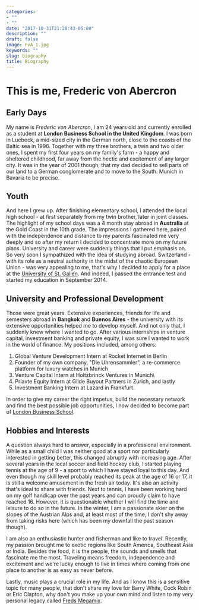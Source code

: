 ```yaml
---
categories:
- ""
- ""
date: "2017-10-31T21:28:43-05:00"
description: ""
draft: false
image: FvA_1.jpg
keywords: ""
slug: biography
title: Biography
---
```


# This is me, Frederic von Abercron

## Early Days
My name is *Frederic von Abercron*, I am 24 years old and currently enrolled as a student at **London Business School in the United Kingdom**.
I was born in Luebeck, a mid-sized city in the German north, close to the coasts of the Baltic sea in 1996. Together with my three brothers, a twin and two older ones, I spent my first four years on my family's farm - a happy and sheltered childhood, far away from the hectic and excitement of any larger city. It was in the year of 2001 though, that my dad decided to sell parts of our land to a German conglomerate and to move to the South. Munich in Bavaria to be precise.

## Youth
And here I grew up. After finishing elementary school, I attended the local high school - at first separately from my twin brother, later in joint classes. The highlight of my school days was a 4 month stay abroad in **Australia** at the Gold Coast in the 10th grade. The impressions I gathered here, paired with the independence and distance to my parents fascinated me very deeply and so after my return I decided to concentrate more on my future plans. University and career were suddenly things that I put emphasis on. So very soon I sympathized with the idea of studying abroad. 
Switzerland - with its role as a neutral authority in the midst of the chaotic European Union - was very appealing to me, that's why I decided to apply for a place at the [University of St. Gallen](https://www.unisg.ch/). And indeed, I passed the entrance test and started my education in September 2014.

## University and Professional Development
Those were great years. Extensive experiences, friends for life and semesters abroad in **Bangkok** and **Buenos Aires** - the university with its extensive opportunities helped me to develop myself. And not only that, I suddenly knew where I wanted to go. After various internships in venture capital, investment banking and private equity,  I was sure I wanted to work in the world of finance. My positions included, among others:

1) Global Venture Development Intern at Rocket Internet in Berlin
2) Founder of my own company, "Die Uhrensammler", a re-commerce platform for luxury watches in Munich
3) Venture Capital Intern at Holtzbrinck Ventures in Munich\
4) Priavte Equity Intern at Gilde Buyout Partners in Zurich, and lastly
5) Investment Banking Intern at Lazard in Frankfurt.

In order to give my career the right impetus, build the necessary network and find the best possible job opportunities, I now decided to become part of [London Business School](https://www.london.edu/new-homepage-test?sc_camp=3B9F97886AD24D7B8BB7A0002BAB507C&gclid=Cj0KCQjwwOz6BRCgARIsAKEG4FWF6aVlpxIBQKJoELiSRf15HuljMWIESXX646GVWvg6suf9_5aSUKwaAjd6EALw_wcB&utm_expid=.HSmVWBABRQySTtX9SBm7NA.1&utm_referrer=https%3A%2F%2Fwww.google.com%2F).

## Hobbies and Interests
A question always hard to answer, especially in a professional environment. While as a small child I was neither good at a sport nor particularly interested in getting better, this changed abruptly with increasing age. After several years in the local soccer and field hockey club, I started playing tennis at the age of 9 - a sport to which I have stayed loyal to this day. And even though my skill level probably reached its peak at the age of 16 or 17, it is still a welcome amusement in the fresh air today. It's also an activity that's ideal to share with friends. Next to tennis, I have been working hard on my golf handicap over the past years and can proudly claim to have reached 16. However, it is questionable whether I will find the time and leisure to do so in the future. In the winter, I am a passionate skier on the slopes of the Austrian Alps and, at least most of the time, I don't shy away from taking risks here (which has been my downfall the past season though).

I am also an enthusiastic hunter and fisherman and like to travel. Recently, my passion brought me to exotic regions like South America, Southeast Asia or India. Besides the food, it is the people, the sounds and smells that fascinate me the most. Traveling means freedom, independence and excitement and we're lucky enough to live in times where coming from one place to another is as easy as never before.

Lastly, music plays a crucial role in my life. And as I know this is a sensitive topic for many people, that don't share my love for Barry White, Cock Robin or Eric Clapton, why don't you make up your own mind and listen to my very personal legacy called [Freds Megamix](https://open.spotify.com/playlist/6z2ywo3IRgtn2akvftUQpO?si=pJUMm1NzR_CZ-co0071TaA).